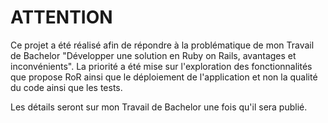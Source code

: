 # ATTENTION

Ce projet a été réalisé afin de répondre à la problématique de mon Travail de Bachelor "Développer une solution en Ruby on Rails, avantages et inconvénients". La priorité a été mise sur l'exploration des fonctionnalités que propose RoR ainsi que le déploiement de l'application et non la qualité du code ainsi que les tests.

Les détails seront sur mon Travail de Bachelor une fois qu'il sera publié.
